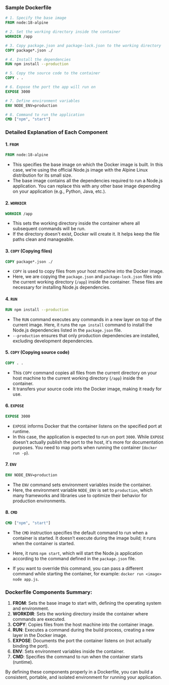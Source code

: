 ### Sample Dockerfile

```dockerfile
# 1. Specify the base image
FROM node:18-alpine

# 2. Set the working directory inside the container
WORKDIR /app

# 3. Copy package.json and package-lock.json to the working directory
COPY package*.json ./

# 4. Install the dependencies
RUN npm install --production

# 5. Copy the source code to the container
COPY . .

# 6. Expose the port the app will run on
EXPOSE 3000

# 7. Define environment variables
ENV NODE_ENV=production

# 8. Command to run the application
CMD ["npm", "start"]
```

### Detailed Explanation of Each Component

#### 1. `FROM`
```dockerfile
FROM node:18-alpine
```
- This specifies the base image on which the Docker image is built. In this case, we’re using the official Node.js image with the Alpine Linux distribution for its small size.
- The base image contains all the dependencies required to run a Node.js application. You can replace this with any other base image depending on your application (e.g., Python, Java, etc.).

#### 2. `WORKDIR`
```dockerfile
WORKDIR /app
```
- This sets the working directory inside the container where all subsequent commands will be run. 
- If the directory doesn't exist, Docker will create it. It helps keep the file paths clean and manageable.

#### 3. `COPY` (Copying files)
```dockerfile
COPY package*.json ./
```
- `COPY` is used to copy files from your host machine into the Docker image. 
- Here, we are copying the `package.json` and `package-lock.json` files into the current working directory (`/app`) inside the container. These files are necessary for installing Node.js dependencies.

#### 4. `RUN`
```dockerfile
RUN npm install --production
```
- The `RUN` command executes any commands in a new layer on top of the current image. Here, it runs the `npm install` command to install the Node.js dependencies listed in the `package.json` file.
- `--production` ensures that only production dependencies are installed, excluding development dependencies.
  
#### 5. `COPY` (Copying source code)
```dockerfile
COPY . .
```
- This `COPY` command copies all files from the current directory on your host machine to the current working directory (`/app`) inside the container.
- It transfers your source code into the Docker image, making it ready for use.

#### 6. `EXPOSE`
```dockerfile
EXPOSE 3000
```
- `EXPOSE` informs Docker that the container listens on the specified port at runtime. 
- In this case, the application is expected to run on port `3000`. While `EXPOSE` doesn't actually publish the port to the host, it's more for documentation purposes. You need to map ports when running the container (`docker run -p`).

#### 7. `ENV`
```dockerfile
ENV NODE_ENV=production
```
- The `ENV` command sets environment variables inside the container.
- Here, the environment variable `NODE_ENV` is set to `production`, which many frameworks and libraries use to optimize their behavior for production environments.

#### 8. `CMD`
```dockerfile
CMD ["npm", "start"]
```
- The `CMD` instruction specifies the default command to run when a container is started. It doesn’t execute during the image build; it runs when the container is started.
- Here, it runs `npm start`, which will start the Node.js application according to the command defined in the `package.json` file.
  
- If you want to override this command, you can pass a different command while starting the container, for example: `docker run <image> node app.js`.

### Dockerfile Components Summary:

1. **FROM**: Sets the base image to start with, defining the operating system and environment.
2. **WORKDIR**: Sets the working directory inside the container where commands are executed.
3. **COPY**: Copies files from the host machine into the container image.
4. **RUN**: Executes a command during the build process, creating a new layer in the Docker image.
5. **EXPOSE**: Documents the port the container listens on (not actually binding the port).
6. **ENV**: Sets environment variables inside the container.
7. **CMD**: Specifies the command to run when the container starts (runtime).

By defining these components properly in a Dockerfile, you can build a consistent, portable, and isolated environment for running your application.
